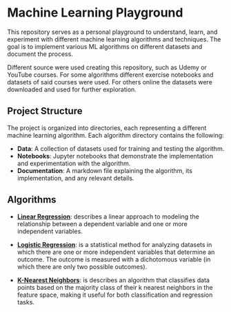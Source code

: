 # Machine Learning Playground

This repository serves as a personal playground to understand, learn, and experiment with different machine learning algorithms and techniques. The goal is to implement various ML algorithms on different datasets and document the process.

Different source were used creating this repository, such as Udemy or YouTube courses. For some algorithms different exercise notebooks and datasets of said courses were used. For others online the datasets were downloaded and used for further exploration. 

## Project Structure

The project is organized into directories, each representing a different machine learning algorithm. Each algorithm directory contains the following:

- **Data**: A collection of datasets used for training and testing the algorithm.
- **Notebooks**: Jupyter notebooks that demonstrate the implementation and experimentation with the algorithm.
- **Documentation**: A markdown file explaining the algorithm, its implementation, and any relevant details.

## Algorithms

- **[Linear Regression](./algorithms/linear_regression/linear_regression.md)**:  describes a linear approach to modeling the relationship between a dependent variable and one or more independent variables.

- **[Logistic Regression](./algorithms/logisitc_regression/logistic_regression.md)**: is a statistical method for analyzing datasets in which there are one or more independent variables that determine an outcome. The outcome is measured with a dichotomous variable (in which there are only two possible outcomes).

- **[K-Nearest Neighbors](./algorithms/knn/knn.md)**: is describes an algorithm that classifies data points based on the majority class of their k nearest neighbors in the feature space, making it useful for both classification and regression tasks.